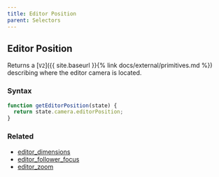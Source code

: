```yaml
---
title: Editor Position
parent: Selectors
---
```


## Editor Position

Returns a [`V2`]({{ site.baseurl }}{% link docs/external/primitives.md %}) describing where the editor camera is located.

### Syntax

```js
function getEditorPosition(state) {
  return state.camera.editorPosition;
}
```

### Related

- [editor_dimensions](./editor_dimensions.md)
- [editor_follower_focus](./editor_follower_focus.md)
- [editor_zoom](./editor_zoom.md)
